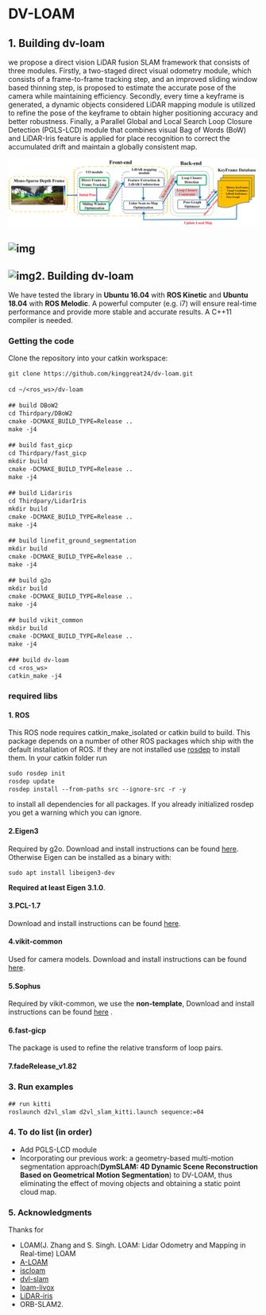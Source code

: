# DV-LOAM
## 1. Building dv-loam
we propose a direct vision LiDAR fusion SLAM framework that consists of three modules. Firstly, a two-staged direct visual odometry module, which consists of a frame-to-frame tracking step, and an improved sliding window based thinning step, is proposed to estimate the accurate pose of the camera while maintaining efficiency. Secondly, every time a keyframe is generated, a dynamic objects considered LiDAR mapping module is utilized to refine the pose of the keyframe to obtain higher positioning accuracy and better robustness. Finally, a Parallel Global and Local Search Loop Closure Detection (PGLS-LCD) module that combines visual Bag of Words (BoW) and LiDAR-Iris feature is applied for place recognition to correct the accumulated drift and maintain a globally consistent map. 

![](README.assets/dv-loam.png)

## ![img](https://www.mdpi.com/remotesensing/remotesensing-13-03340/article_deploy/html/images/remotesensing-13-03340-g012.png)

## ![img](README.assets/remotesensing-13-03340-g015.png)2. Building dv-loam

We have tested the library in **Ubuntu 16.04** with **ROS Kinetic** and **Ubuntu 18.04** with **ROS Melodic**. A powerful computer (e.g. i7) will ensure real-time performance and provide more stable and accurate results.
A C++11 compiler is needed.

### Getting the code
Clone the repository into your catkin workspace:
```
git clone https://github.com/kinggreat24/dv-loam.git

cd ~/<ros_ws>/dv-loam

## build DBoW2
cd Thirdpary/DBoW2
cmake -DCMAKE_BUILD_TYPE=Release ..
make -j4

## build fast_gicp
cd Thirdpary/fast_gicp
mkdir build 
cmake -DCMAKE_BUILD_TYPE=Release ..
make -j4

## build Lidariris
cd Thirdpary/LidarIris
mkdir build 
cmake -DCMAKE_BUILD_TYPE=Release ..
make -j4

## build linefit_ground_segmentation
mkdir build 
cmake -DCMAKE_BUILD_TYPE=Release ..
make -j4

## build g2o
mkdir build 
cmake -DCMAKE_BUILD_TYPE=Release ..
make -j4

## build vikit_common
mkdir build 
cmake -DCMAKE_BUILD_TYPE=Release ..
make -j4

### build dv-loam
cd <ros_ws>
catkin_make -j4

```
### required libs
#### **1. ROS**
This ROS node requires catkin_make_isolated or catkin build to build. This package depends on a number of other ROS packages which ship with the default installation of ROS.
If they are not installed use [rosdep](http://wiki.ros.org/rosdep) to install them. In your catkin folder run
```
sudo rosdep init
rosdep update
rosdep install --from-paths src --ignore-src -r -y
```
to install all dependencies for all packages. If you already initialized rosdep you get a warning which you can ignore.

#### **2.Eigen3**
Required by g2o. Download and install instructions can be found [here](http://eigen.tuxfamily.org).
Otherwise Eigen can be installed as a binary with:
```
sudo apt install libeigen3-dev
```
**Required at least Eigen 3.1.0**.

#### **3.PCL-1.7**
Download and install instructions can be found [here](https://github.com/PointCloudLibrary/pcl.git).

#### **4.vikit-common**
Used for camera models. Download and install instructions can be found [here](https://github.com/uzh-rpg/rpg_vikit.git).

#### **5.Sophus**
Required by vikit-common, we use the **non-template**, Download and install instructions can be found [here](https://github.com/strasdat/Sophus.git) .

#### **6.fast-gicp**
The package is used to refine the relative transform of loop pairs.


#### **7.fadeRelease_v1.82**


### 3. Run examples
```
## run kitti
roslaunch d2vl_slam d2vl_slam_kitti.launch sequence:=04
```

### 4. To do list (in order)
- Add PGLS-LCD module
- Incorporating our previous work: a geometry-based multi-motion segmentation approach(**DymSLAM: 4D Dynamic Scene Reconstruction Based on Geometrical Motion Segmentation**) to DV-LOAM, thus eliminating the effect of moving objects and obtaining a static point cloud map. 

### 5. Acknowledgments
Thanks for 
- LOAM(J. Zhang and S. Singh. LOAM: Lidar Odometry and Mapping in Real-time) LOAM
- [A-LOAM](https://github.com/HKUST-Aerial-Robotics/A-LOAM.git)
- [iscloam](https://github.com/wh200720041/iscloam.git)
- [dvl-slam](https://github.com/irapkaist/dvl_slam.git)
- [loam-livox](https://github.com/hku-mars/loam_livox.git)
- [LiDAR-iris](https://github.com/BigMoWangying/LiDAR-Iris.git)
- ORB-SLAM2.
